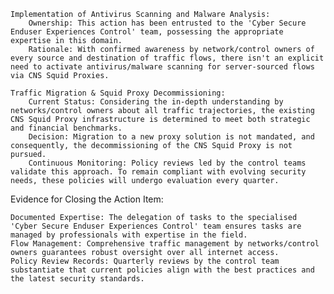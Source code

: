     Implementation of Antivirus Scanning and Malware Analysis:
        Ownership: This action has been entrusted to the 'Cyber Secure Enduser Experiences Control' team, possessing the appropriate expertise in this domain.
        Rationale: With confirmed awareness by network/control owners of every source and destination of traffic flows, there isn't an explicit need to activate antivirus/malware scanning for server-sourced flows via CNS Squid Proxies.

    Traffic Migration & Squid Proxy Decommissioning:
        Current Status: Considering the in-depth understanding by networks/control owners about all traffic trajectories, the existing CNS Squid Proxy infrastructure is determined to meet both strategic and financial benchmarks.
        Decision: Migration to a new proxy solution is not mandated, and consequently, the decommissioning of the CNS Squid Proxy is not pursued.
        Continuous Monitoring: Policy reviews led by the control teams validate this approach. To remain compliant with evolving security needs, these policies will undergo evaluation every quarter.

Evidence for Closing the Action Item:

    Documented Expertise: The delegation of tasks to the specialised 'Cyber Secure Enduser Experiences Control' team ensures tasks are managed by professionals with expertise in the field.
    Flow Management: Comprehensive traffic management by networks/control owners guarantees robust oversight over all internet access.
    Policy Review Records: Quarterly reviews by the control team substantiate that current policies align with the best practices and the latest security standards.
